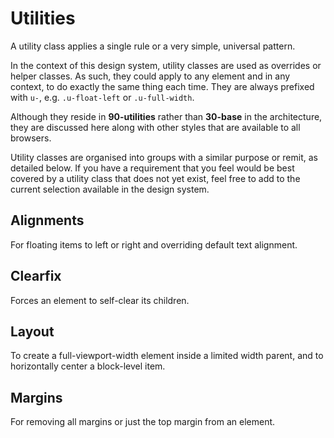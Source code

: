 # Utilities

A utility class applies a single rule or a very simple, universal pattern.

In the context of this design system, utility classes are used as overrides or helper classes. As such, they could apply to any element and in any context, to do exactly the same thing each time. They are always prefixed with `u-`, e.g. `.u-float-left` or `.u-full-width`.

Although they reside in **90-utilities** rather than **30-base** in the architecture, they are discussed here along with other styles that are available to all browsers.

Utility classes are organised into groups with a similar purpose or remit, as detailed below. If you have a requirement that you feel would be best covered by a utility class that does not yet exist, feel free to add to the current selection available in the design system.

## Alignments

For floating items to left or right and overriding default text alignment.

## Clearfix

Forces an element to self-clear its children.

## Layout

To create a full-viewport-width element inside a limited width parent, and to horizontally center a block-level item.

## Margins

For removing all margins or just the top margin from an element.